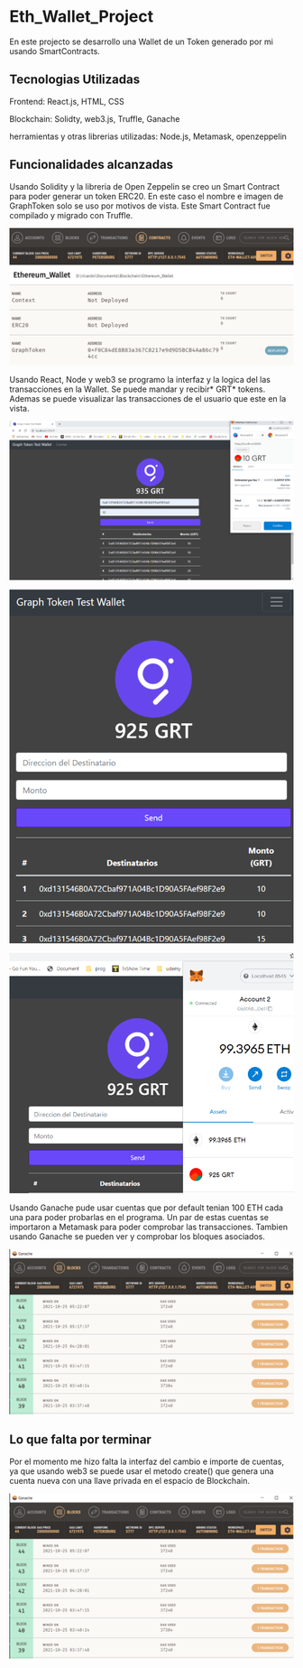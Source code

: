 # Eth_Wallet_Project

En este projecto se desarrollo una Wallet de un Token generado por mi usando SmartContracts.

## Tecnologias Utilizadas

Frontend: React.js, HTML, CSS

Blockchain: Solidty, web3.js, Truffle, Ganache

herramientas y otras librerias utilizadas: Node.js, Metamask, openzeppelin

## Funcionalidades alcanzadas

Usando Solidity y la libreria de Open Zeppelin se creo un Smart Contract para poder generar un token ERC20. En este caso el nombre e imagen de GraphToken solo se uso por motivos de vista. Este Smart Contract fue compilado y migrado con Truffle.

![Eth_Wallet_Project](/imgs/5.PNG)

Usando React, Node y web3 se programo la interfaz y la logica del las transacciones en la Wallet. Se puede mandar y recibir* GRT* tokens. Ademas se puede visualizar las transacciones de el usuario que este en la vista.

![Eth_Wallet_Project](/imgs/1.PNG)

![Eth_Wallet_Project](/imgs/6.PNG)

![Eth_Wallet_Project](/imgs/3.PNG)

Usando Ganache pude usar cuentas que por default tenian 100 ETH cada una para poder probarlas en el programa. Un par de estas cuentas se importaron a Metamask para poder comprobar las transacciones. Tambien usando Ganache se pueden ver y comprobar los bloques asociados.

![Eth_Wallet_Project](/imgs/4.PNG)

## Lo que falta por terminar

Por el momento me hizo falta la interfaz del cambio e importe de cuentas, ya que usando web3 se puede usar el metodo create() que genera una cuenta nueva con una llave privada en el espacio de Blockchain.

![Eth_Wallet_Project](/imgs/4.PNG)




